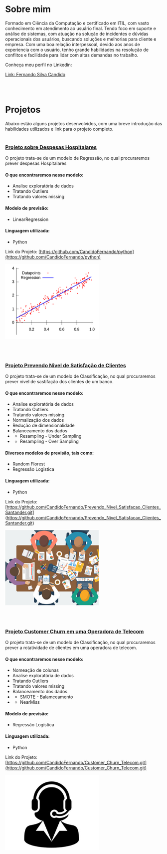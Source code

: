 # Sobre mim

Formado em Ciência da Computação e certificado em ITIL, com vasto conhecimento em atendimento ao usuário final. 
Tendo foco em suporte e análise de sistemas, com atuação na solução de incidentes e dúvidas operacionais dos usuários, buscando soluções e melhorias para cliente e empresa.
Com uma boa relação interpessoal, devido aos anos de experiencia com o usuário, tenho grande habilidades na resolução de conflitos e facilidade para lidar com altas demandas no trabalho.

Conheça meu perfil no Linkedin:

[Link: Fernando Silva Candido](https://www.linkedin.com/in/fernando-silva-candido-b90a5292/)

<br />
<br />

# Projetos
Abaixo estão alguns projetos desenvolvidos, com uma breve introdução das habilidades utilizados e link para o projeto completo.
<br />
<br />


### [Projeto sobre Despesas Hospitalares](https://github.com/CandidoFernando/python)

O projeto trata-se de um modelo de Regressão, no qual procuraremos prever despesas Hospitalares

#### O que encontraremos nesse modelo:
* Analise exploratória de dados
* Tratando Outliers
* Tratando valores missing

#### Modelo de previsão:
*  LinearRegression

#### Linguagem utilizada:
*  Python

Link do Projeto: [https://github.com/CandidoFernando/python](https://github.com/CandidoFernando/python)


![](/LinearRegression2.png)

<br />
<br />


### [Projeto Prevendo Nivel de Satisfação de Clientes](https://github.com/CandidoFernando/Prevendo_Nivel_Satisfacao_Clientes_Santander.git)

O projeto trata-se de um modelo de Classificação, no qual procuraremos prever nivel de sastifação dos clientes de um banco.

#### O que encontraremos nesse modelo:
* Analise exploratória de dados
* Tratando Outliers
* Tratando valores missing
* Normalização dos dados
* Redução de dimensionalidade
* Balanceamento dos dados
* * Resampling - Under Sampling
* * Resampling - Over Sampling

#### Diversos modelos de previsão, tais como:
*  Random Florest
*  Regressão Logistica

#### Linguagem utilizada:
*  Python

Link do Projeto: [https://github.com/CandidoFernando/Prevendo_Nivel_Satisfacao_Clientes_Santander.git] (https://github.com/CandidoFernando/Prevendo_Nivel_Satisfacao_Clientes_Santander.git)


![](/sc.png)

<br />
<br />



### [Projeto Customer Churn em uma Operadora de Telecom](https://github.com/CandidoFernando/Customer_Churn_Telecom.git)

O projeto trata-se de um modelo de Classificação, no qual procuraremos prever a rotatividade de clientes em uma operadora de telecom.

#### O que encontraremos nesse modelo:
* Nomeação de colunas
* Analise exploratória de dados
* Tratando Outliers
* Tratando valores missing
* Balanceamento dos dados
* * SMOTE - Balamceamento
* * NearMiss

#### Modelo de previsão:
*  Regressão Logistica

#### Linguagem utilizada:
*  Python

Link do Projeto: [https://github.com/CandidoFernando/Customer_Churn_Telecom.git](https://github.com/CandidoFernando/Customer_Churn_Telecom.git)


![](/tele.png)
